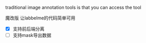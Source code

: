 traditional image annotation tools is that you can access the tool

魔改版 让labbelme的代码简单可用

 - [x] 支持前后端分离
 - [ ] 支持mask导出数据

